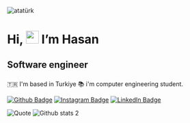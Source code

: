 ![atatürk](https://github.com/user-attachments/assets/430973eb-b152-48b7-954e-4aa017079130)

# Hi, <img src="https://media.giphy.com/media/hvRJCLFzcasrR4ia7z/giphy.gif" width="30px">  I’m Hasan
## Software engineer
### 
🇹🇷  I'm based in Turkiye
📚 i'm computer engineering student.


[![Github Badge](https://img.shields.io/badge/-Github-000?style=quare&labelColor=000&logo=Github&logoColor=white&link=link)](https://github.com/HasanKarsi?tab=projects) 
[![Instagram Badge](https://img.shields.io/badge/-Instagram-C13584?style=flat-quare&labelColor=C13584&logo=instagram&logoColor=white&link=link)](https://www.instagram.com/hsnkrs.exe/) 
[![LinkedIn Badge](https://img.shields.io/badge/-LinkedIn-blue?style=flat-square&logo=Linkedin&logoColor=white&link=https://www.linkedin.com/in/link)](https://www.linkedin.com/in/hasan-karşı-97312a2a2/)



![Quote](https://quotes-github-readme.vercel.app/api?type=horizontal&theme=radical)
![Github stats 2](https://github-readme-stats.vercel.app/api?username=HasanKarsi&show_icons=true&theme=radical)
